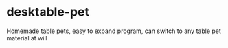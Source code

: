 # desktable-pet
Homemade table pets, easy to expand program, can switch to any table pet material at will
